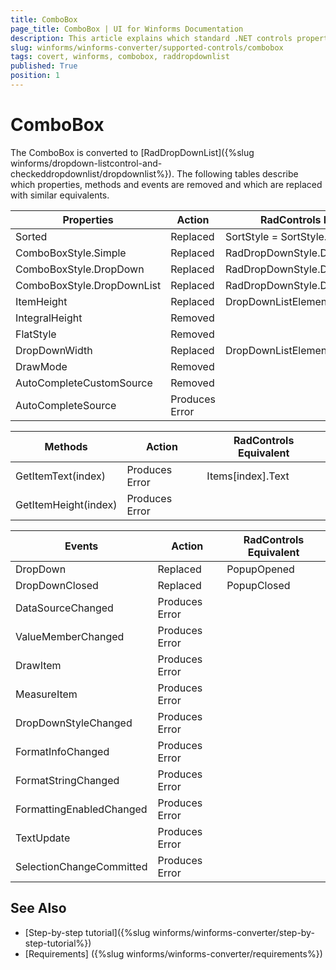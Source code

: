```yaml
---
title: ComboBox
page_title: ComboBox | UI for Winforms Documentation
description: This article explains which standard .NET controls properties are removed and which are replaced with similar equivalents. 
slug: winforms/winforms-converter/supported-controls/combobox
tags: covert, winforms, combobox, raddropdownlist
published: True
position: 1
---
```


# ComboBox

The ComboBox is converted to [RadDropDownList]({%slug winforms/dropdown-listcontrol-and-checkeddropdownlist/dropdownlist%}). The following tables describe which properties, methods and events are removed and which are replaced with similar equivalents.

|Properties|Action|RadControls Equivalent|
|---|---|---|
|Sorted|Replaced|SortStyle = SortStyle.Ascending|
|ComboBoxStyle.Simple|Replaced|RadDropDownStyle.DropDown|
|ComboBoxStyle.DropDown|Replaced|RadDropDownStyle.DropDown|
|ComboBoxStyle.DropDownList|Replaced|RadDropDownStyle.DropDownList|
|ItemHeight|Replaced|DropDownListElement.ItemHeight|
|IntegralHeight|Removed|   |
|FlatStyle|Removed|   |
|DropDownWidth|Replaced|DropDownListElement.DropDownWidth|
|DrawMode|Removed|   |
|AutoCompleteCustomSource|Removed|   |
|AutoCompleteSource|Produces Error|   |

|Methods|Action|RadControls Equivalent|
|---|---|---|
|GetItemText(index)|Produces Error|Items[index].Text|
|GetItemHeight(index)|Produces Error| |

|Events|Action|RadControls Equivalent|
|---|---|---|
|DropDown|Replaced|PopupOpened|
|DropDownClosed|Replaced|PopupClosed|
|DataSourceChanged|Produces Error|   |
|ValueMemberChanged|Produces Error|   |
|DrawItem|Produces Error|   |
|MeasureItem|Produces Error|   |
|DropDownStyleChanged|Produces Error|   |
|FormatInfoChanged|Produces Error|   |
|FormatStringChanged|Produces Error|   |
|FormattingEnabledChanged|Produces Error|   |
|TextUpdate|Produces Error|   |
|SelectionChangeCommitted|Produces Error|   |

## See Also

* [Step-by-step tutorial]({%slug winforms/winforms-converter/step-by-step-tutorial%})
* [Requirements] ({%slug winforms/winforms-converter/requirements%})